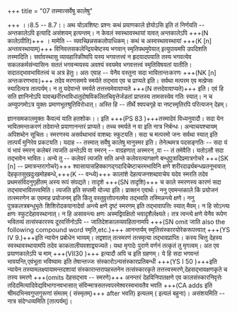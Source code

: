+++
title = "07 तस्मात्सर्वेषु कालेषु"

+++
।।8.5 -- 8.7।। अथ योऽवशिष्टः प्रश्नः कथं प्रयाणकाले ज्ञेयोऽसि इति तं
निर्णयति -- अन्तकालेऽपि इत्यादि असंशयम् इत्यन्तम्। न केवलं
स्वस्थावस्थायां यावत् अन्तकालेऽपि +++(N कालेऽपीति)+++ । मामेति --
व्यवच्छिन्नसकलोपाधिकम्। कथं च अस्वस्थावस्थायां +++(K [n] अन्तावस्थायाम्)+++
विनिवत्तसकलेन्द्रियचेष्टस्य भगवान् स्मृतिपथमुपेयात् इत्युपायमपि उपदिशति
तस्मादिति। सर्वावस्थासु व्यावहारिकीष्वपि यस्य भगवत्तत्त्वं न हृदयादपयाति
तस्य भगवत्येव सकलकर्मसंन्यासिनः सततं भगवन्मयस्य अवश्यं स्वयमेव
भगवत्तत्त्वं स्मृतिविषयतां यातीति। सदातद्भावभावितत्त्वं च अत्र हेतुः।
अतः एवाह -- येनैव वस्तुना सदा भावितान्तःकरणः +++(NK [n] अन्तःकरणभावः)+++ तदेव
मरणसमये स्मर्यते तद्भाव एव च प्राप्यते इति। सर्वथा मत्परम एव मत्प्रेप्सः
स्यादित्यत्र तात्पर्यम्। न तु यदेवान्ते स्मर्यते तत्तत्त्वमेवावाप्यते +++(N
तत्तदेवावाप्यते)+++ इति। एवं हि सति ज्ञानिनोऽपि
यावच्छरीरभाविधातुदोषविकलितचिवृत्तेर्जडतां प्राप्तस्य तामसस्येव गतिः
स्यात्। न च अम्युपगमोऽत्र युक्तः प्रमाणभूतश्रुतिविरोधात्। अस्ति हि --
तीर्थे श्वपचगृहे वा नष्टस्मृतिरपि परित्यजन् देहम्।  
  
ज्ञानसमकालमुक्तः कैवल्यं याति हतशोकः।। इति +++(PS 83 )+++तस्मादेवं विध्यनुवादौ।
सदा येन भावितमन्तःकरणं तदेवान्ते प्रयाणानन्तरं प्राप्यते। तच्च स्मर्यते
न वा इति नात्र निर्बन्धः। अन्वाचयश्चायम् अपिशब्देन सूचितः। स्मरणस्य
असर्वथाभावं वाशब्दः स्फुटयति। सदा च मत्परमो जनः सर्वथा स्यात् इति
तात्पर्यं मुनिरेव प्रकटयति। यदाह -- तस्मात् सर्वेषु कालेषु मानुस्मर इति।
तेनेत्थमत्र पदसङ्गतिः -- सदा यं यं भावं स्मरन् कलेबरं त्यजति अन्तेऽपि वा
स्मरन् -- वाग्रहणात् अस्मरन् ,वा -- तं तमेवैति। यतोऽसौ सदा तद्भावेन
भावितः। अन्ये तु -- कलेवरं त्यजति सति अन्ते कलेवरत्यागक्षणे
बन्धुपुत्रादिप्रमात्रगोचरे +++(SK [n] -- प्रमात्रन्तरागोचरे)+++
श्वासायासहिक्कागद्गदादिचेष्टाचरमभाविनि क्षणे शरीरदार्ढ्यबन्धप्रतनूभावात्
देहकृतसुखदुःखमोहबन्धे,+++(K -- वन्ध्ये)+++ कालांशे देहत्यजनशब्दवाचेय यदेव
स्मरति तदेव प्रथमसंविदनुगृहीतम् अस्य रूपं संपद्यते। तादृशे +++(SN तादृशि)+++ च
काले स्मरणस्य कारणं सदा तद्भावभावितत्त्वमिति। त्यजति इति सप्तमी योज्या
इति। प्राक्तन एवार्थः। ननु एवमन्तकाले किं प्रयोजनं तत्स्मरणेन क एवमाह
प्रयोजनम् इति किंतु वस्तुवृत्तोपनतमेव तद्भवति तस्मिन्नन्त्ये क्षणे। ननु
पुत्रकलत्रबन्धुभृतेः शिशिरोदकपानादेर्वा अन्त्ये क्षणे दृष्टं स्मरणम् इति
तद्भावापत्तिः स्यात् मैवम्। न हि सोऽन्त्यः क्षणः स्फुटदेहावस्थानात्। न
हि असावन्त्यः क्षणः अस्मद्विवक्षितो भवादृशैर्लक्ष्यते। तत्र त्वन्त्ये
क्षणे येनैव रूपेण भवितव्यं तत्संस्कारस्य दूरवर्त्तिनोऽपि --
जातिदेशकालव्यवहितानामपि +++(SN omit जाति also the following compound word
स्मृति,etc.)+++ आनन्तर्यम् स्मृतिसंस्कारयोरेकरूपत्त्वात् +++(YS IV 9.)+++इति
न्यायेन प्रबोधेन भाव्यम्। तद्वशात् तत्स्मरणं तत्स्मृत्या
तद्भावप्राप्तिः। कस्य चित्तु देहस्य स्वस्थावस्थायामपि तदेव
काकतालीयवशाद्व्यज्यते। यथा मृगादेः पुराणे वर्णनं तत्कृतं तु मृगत्वम्। अत
एव प्रयाणकालेऽपि च माम् +++(VII30 )+++ इत्यादौ अपि च इति ग्रहणम्। ये हि सदा
भगवन्तं भावयन्ति,एवंभूता भविष्यामः इति तेषान्तज्जः
संस्कारोऽन्यसंस्कारप्रतिबन्धी +++(YS I 50 )+++इति न्यायेन
तस्यामलक्ष्यायामन्तदशायां संस्कारान्तरापहस्तनेन तत्संस्कारकृते
तत्तत्त्वस्मरणे,देहसद्भावक्षणकृते च तस्य स्मरणे +++(omits देहसद्भाव --
स्मरणे)+++ अनन्तरं देहविनिपातक्षणे एव कालसंस्कारनिवृत्तेः
तदिदमित्यादिवेद्यविभागानवभासात् संविन्मात्रसतत्त्वपरमेश्वरस्वभावतैव भवति
+++(CA adds इति श्रीमदभिनवगुप्तगुरूणां संमतम् ( संस्मृतम्)+++ after भवति)
इत्यलम् ( इत्यलं बहुना)। असंशयमिति -- नात्र संदेग्धव्यमिति
\[तात्पर्यम्\]।

